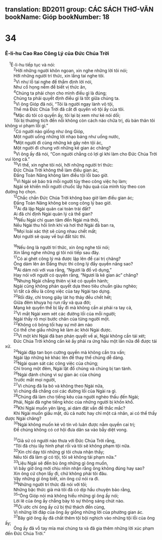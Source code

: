 translation: BD2011
group: CÁC SÁCH THƠ-VĂN
bookName: Gióp 
bookNumber: 18
-------

<div class="title"><h1>34</h1><h3>Ê-li-hu Cao Rao Công Lý của Ðức Chúa Trời</h3></div>
<span class="verse giop_34_1"> <sup>1</sup>Ê-li-hu tiếp tục và nói:<br/></span>
<span class="verse giop_34_2">  <sup>2</sup>Hỡi những người khôn ngoan, xin nghe những lời tôi nói;<br/>  Hỡi những người trí thức, xin lắng tai nghe tôi.<br/></span>
<span class="verse giop_34_3">  <sup>3</sup>Vì như lỗ tai nghe để thẩm định lời nói,<br/>  Như cổ họng nếm để biết vị thức ăn,<br/></span>
<span class="verse giop_34_4">  <sup>4</sup>Chúng ta phải chọn cho mình điều gì là đúng;<br/>  Chúng ta phải quyết định điều gì là tốt giữa chúng ta.<br/></span>
<span class="verse giop_34_5">  <sup>5</sup>Vì ông Gióp đã nói, “Tôi là người ngay lành vô tội,<br/>  Thế mà Ðức Chúa Trời đã cất đi quyền vô tội ấy của tôi.<br/></span>
<span class="verse giop_34_6">  <sup>6</sup>Mặc dù tôi có quyền ấy, tôi lại bị xem như kẻ nói dối;<br/>  Tôi bị thương tích đến nỗi không còn cách nào chữa trị, dù bản thân tôi không vi phạm lỗi gì.”<br/></span>
<span class="verse giop_34_7">  <sup>7</sup>Có người nào giống như ông Gióp,<br/>  Một người uống những lời nhạo báng như uống nước,<br/></span>
<span class="verse giop_34_8">  <sup>8</sup>Một người đi cùng những kẻ gây nên tội ác,<br/>  Một người đi chung với những kẻ gian ác chăng?<br/></span>
<span class="verse giop_34_9">  <sup>9</sup>Vì ông ấy đã nói, “Con người chẳng có lợi gì khi làm cho Ðức Chúa Trời vui lòng cả.”<br/></span>
<span class="verse giop_34_10">  <sup>10</sup>Vì thế, xin nghe tôi nói, hỡi những người trí thức:<br/>  Ðức Chúa Trời không thể làm điều gian ác,<br/>  Ðấng Toàn Năng không làm điều tội lỗi bao giờ.<br/></span>
<span class="verse giop_34_11">  <sup>11</sup>Vì Ngài sẽ báo trả mỗi người tùy theo công việc họ làm;<br/>  Ngài sẽ khiến mỗi người chuốc lấy hậu quả của mình tùy theo con đường họ chọn.<br/></span>
<span class="verse giop_34_12">  <sup>12</sup>Chắc chắn Ðức Chúa Trời không bao giờ làm điều gian ác;<br/>  Ðấng Toàn Năng không bẻ cong công lý bao giờ.<br/></span>
<span class="verse giop_34_13">  <sup>13</sup>Ai đã lập Ngài quản cai toàn trái đất?<br/>  Ai đã chỉ định Ngài quản lý cả thế gian?<br/></span>
<span class="verse giop_34_14">  <sup>14</sup>Nếu Ngài chỉ quan tâm đến Ngài mà thôi,<br/>  Nếu Ngài thu hồi linh khí và hơi thở Ngài đã ban ra,<br/></span>
<span class="verse giop_34_15">  <sup>15</sup>Mọi loài xác thịt sẽ cùng nhau chết mất;<br/>  Mọi người sẽ quay về bụi đất tức thì.<br/><br/></span>
<span class="verse giop_34_16">  <sup>16</sup>Nếu ông là người trí thức, xin ông nghe tôi nói;<br/>  Xin lắng nghe những gì tôi nói tiếp sau đây.<br/></span>
<span class="verse giop_34_17">  <sup>17</sup>Có ai ghét công lý mà được lập lên để cai trị chăng?<br/>  Ông dám lên án Ðấng thực thi công lý đầy quyền năng sao?<br/></span>
<span class="verse giop_34_18">  <sup>18</sup>Ai dám nói với vua rằng, “Ngươi là đồ vô dụng,”<br/>  Hay nói với người có quyền rằng, “Ngươi là kẻ gian ác” chăng?<br/></span>
<span class="verse giop_34_19">  <sup>19</sup>Nhưng Ngài chẳng thiên vị kẻ có quyền hành;<br/>  Ngài cũng không phán quyết dựa theo tiêu chuẩn giàu nghèo;<br/>  Vì tất cả đều là công việc của tay Ngài tạo dựng.<br/></span>
<span class="verse giop_34_20">  <sup>20</sup>Rồi đây, chỉ trong giây lát họ thảy đều chết hết;<br/>  Giữa đêm khuya họ run rẩy và qua đời;<br/>  Mạng kẻ quyền thế bị lấy đi mà không cần ai phải ra tay cả,<br/></span>
<span class="verse giop_34_21">  <sup>21</sup>Vì mắt Ngài xem xét các đường lối của mỗi người;<br/>  Ngài thấy rõ mọi bước chân của từng người một.<br/></span>
<span class="verse giop_34_22">  <sup>22</sup>Không có bóng tối hay sự mờ ám nào<br/>  Có thể che giấu những kẻ làm ác khỏi Ngài được.<br/></span>
<span class="verse giop_34_23">  <sup>23</sup>Vì một khi Ngài đã ban phán quyết về ai, Ngài không cần tái xét;<br/>  Ðức Chúa Trời không cần kẻ ấy phải ra ứng hầu một lần nữa để được tái xử.<br/></span>
<span class="verse giop_34_24">  <sup>24</sup>Ngài đập tan bọn cường quyền mà không cần tra vấn;<br/>  Ngài lập những kẻ khác lên để thay thế chúng dễ dàng.<br/></span>
<span class="verse giop_34_25">  <sup>25</sup>Ngài quan sát các công việc của chúng;<br/>  Chỉ trong một đêm, Ngài lật đổ chúng và chúng bị tan tành.<br/></span>
<span class="verse giop_34_26">  <sup>26</sup>Ngài đánh chúng vì sự gian ác của chúng<br/>  Trước mắt mọi người,<br/></span>
<span class="verse giop_34_27">  <sup>27</sup>Vì chúng đã lìa bỏ và không theo Ngài nữa,<br/>  Vì chúng đã chẳng coi các đường lối của Ngài ra gì.<br/></span>
<span class="verse giop_34_28">  <sup>28</sup>Chúng đã làm cho tiếng kêu của người nghèo thấu đến Ngài;<br/>  Phải, Ngài đã nghe tiếng khóc của những người bị khốn khổ.<br/></span>
<span class="verse giop_34_29">  <sup>29</sup>Khi Ngài muốn yên lặng, ai dám đặt vấn đề thắc mắc?<br/>  Khi Ngài muốn giấu mặt, dù cả nước hay chỉ một cá nhân, ai có thể thấy được Ngài chăng?<br/></span>
<span class="verse giop_34_30">  <sup>30</sup>Ngài không muốn kẻ vô tín vô luân được nắm quyền cai trị;<br/>  Ðể chúng không có cơ hội đưa dân sa vào bẫy diệt vong.<br/><br/></span>
<span class="verse giop_34_31">  <sup>31</sup>Giả sử có người nào thưa với Ðức Chúa Trời rằng,<br/>  “Tôi đã chịu lấy hình phạt rồi và tôi sẽ không phạm tội nữa.<br/></span>
<span class="verse giop_34_32">  <sup>32</sup>Xin chỉ dạy tôi những gì tôi chưa nhận thấy;<br/>  Nếu tôi đã làm gì có tội, tôi sẽ không tái phạm nữa.”<br/></span>
<span class="verse giop_34_33">  <sup>33</sup>Liệu Ngài sẽ đền bù ông những gì ông muốn,<br/>  Vì bây giờ ông mới chịu nhìn nhận rằng ông không đúng hay sao?<br/>  Xin ông cứ chọn lấy đi, chứ không phải tôi đâu.<br/>  Vậy những gì ông biết, xin ông cứ nói ra đi.<br/></span>
<span class="verse giop_34_34">  <sup>34</sup>Những người trí thức đã nói với tôi;<br/>  Những bậc thức giả mà tôi đã có dịp hầu chuyện bảo rằng,<br/></span>
<span class="verse giop_34_35">  <sup>35</sup>“Ông Gióp nói mà không hiểu những gì ông ấy nói;<br/>  Lời lẽ của ông ấy chẳng bày tỏ sự thông sáng chút nào.<br/></span>
<span class="verse giop_34_36">  <sup>36</sup>Ôi ước chi ông ấy cứ bị thử thách đến cùng,<br/>  Vì những lời đáp của ông ấy giống những lời của phường gian ác.<br/></span>
<span class="verse giop_34_37">  <sup>37</sup>Bây giờ ông ấy đã chất thêm tội bội nghịch vào những tội lỗi của ông ấy;<br/>  Ông ấy đã vỗ tay mỉa mai chúng ta và đã gia thêm những lời xúc phạm đến Ðức Chúa Trời.”<br/></span>
